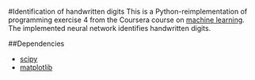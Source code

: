 #Identification of handwritten digits
This is a Python-reimplementation of programming exercise 4 from the Coursera
course on [machine learning](https://class.coursera.org/ml-004). The implemented neural network identifies handwritten digits.

##Dependencies
* [scipy](http://www.scipy.org/)
* [matplotlib](http://matplotlib.org/)
